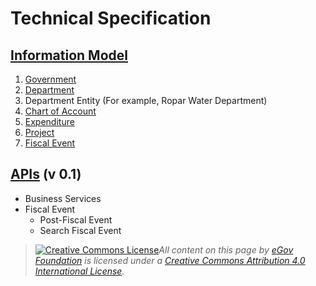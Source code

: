 # Technical Specification

## [Information Model](./#information-model)

1. [Government](../../architecture/standards/information-model.md#government)
2. [Department](../../architecture/standards/information-model.md#department)
3. Department Entity (For example, Ropar Water Department)&#x20;
4. [Chart of Account](../../architecture/standards/information-model.md#chart-of-account)
5. [Expenditure](../../architecture/standards/information-model.md#expenditure)
6. [Project](../../architecture/standards/information-model.md#project)
7. [Fiscal Event](../../architecture/standards/information-model.md#fiscal-event)

## [APIs](./#apis-v-0.1) (v 0.1)

* Business Services
* Fiscal Event
  * Post-Fiscal Event
  * Search Fiscal Event

> [![Creative Commons License](https://i.creativecommons.org/l/by/4.0/80x15.png)_​_](http://creativecommons.org/licenses/by/4.0/)_All content on this page by_ [_eGov Foundation_](https://egov.org.in/) _is licensed under a_ [_Creative Commons Attribution 4.0 International License_](http://creativecommons.org/licenses/by/4.0/)_._
